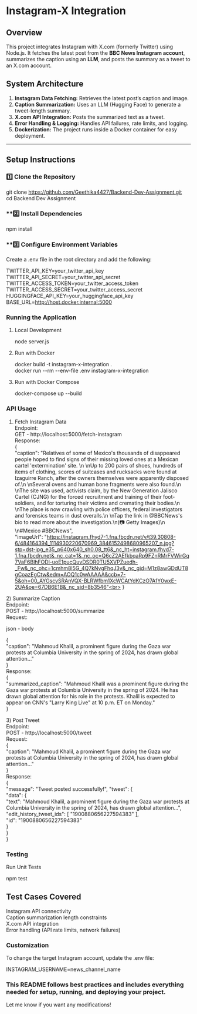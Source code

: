 # Instagram-X Integration

## Overview  
This project integrates Instagram with X.com (formerly Twitter) using Node.js. It fetches the latest post from the **BBC News Instagram account**, summarizes the caption using an **LLM**, and posts the summary as a tweet to an X.com account.

## System Architecture  
1. **Instagram Data Fetching:** Retrieves the latest post’s caption and image.  
2. **Caption Summarization:** Uses an LLM (Hugging Face) to generate a tweet-length summary.  
3. **X.com API Integration:** Posts the summarized text as a tweet.  
4. **Error Handling & Logging:** Handles API failures, rate limits, and logging.  
5. **Dockerization:** The project runs inside a Docker container for easy deployment.  

---

##  Setup Instructions  

### **1️⃣ Clone the Repository**
git clone https://github.com/Geethika4427/Backend-Dev-Assignment.git<br>
cd Backend Dev Assignment

### **2️⃣ Install Dependencies
npm install

### **3️⃣ Configure Environment Variables
Create a .env file in the root directory and add the following:

TWITTER_API_KEY=your_twitter_api_key<br>
TWITTER_API_SECRET=your_twitter_api_secret<br>
TWITTER_ACCESS_TOKEN=your_twitter_access_token<br>
TWITTER_ACCESS_SECRET=your_twitter_access_secret<br>
HUGGINGFACE_API_KEY=your_huggingface_api_key<br>
BASE_URL=http://host.docker.internal:5000

###  Running the Application
1) Local Development

   node server.js<br>
   
2) Run with Docker

   docker build -t instagram-x-integration .<br>
   docker run --rm --env-file .env instagram-x-integration<br>
   
3) Run with Docker Compose<br>

   docker-compose up --build

### API Usage
1) Fetch Instagram Data<br>
   Endpoint:<br>
   GET - http://localhost:5000/fetch-instagram<br>
Response:<br>
{<br>
  "caption": "Relatives of some of Mexico's thousands of disappeared people hoped to find signs of their missing loved ones at a Mexican cartel 'extermination' site. \n \nUp to 200 pairs of shoes, hundreds of items of clothing, scores of suitcases and rucksacks were found at Izaguirre Ranch, after the owners themselves were apparently disposed of.\n \nSeveral ovens and human bone fragments were also found.\n \nThe site was used, activists claim, by the New Generation Jalisco Cartel (CJNG) for the forced recruitment and training of their foot-soldiers, and for torturing their victims and cremating their bodies.\n \nThe place is now crawling with police officers, federal investigators and forensics teams in dust overalls.\n \nTap the link in @BBCNews's bio to read more about the investigation.\n(📷 Getty Images)\n \n#Mexico #BBCNews",<br>
  "imageUrl": "https://instagram.fhyd7-1.fna.fbcdn.net/v/t39.30808-6/484164394_1114930220670969_3846152498680965207_n.jpg?stp=dst-jpg_e35_p640x640_sh0.08_tt6&_nc_ht=instagram.fhyd7-1.fna.fbcdn.net&_nc_cat=1&_nc_oc=Q6cZ2AEfkbqaRp9FZnRMrFVWirGq7VaF6BlhFODl-uoE1pucQuvDSDR0TU5XVPZuedh-_Fw&_nc_ohc=1cmhm8l5G_4Q7kNvgFhqJ3v&_nc_gid=M1z8awGDdUT8gCoazEgCtw&edm=AOQ1c0wAAAAA&ccb=7-5&oh=00_AYGscvSRAnVQX-BLRWfbm1XcWCAtYdKCzO7A1Y0wxE-2UA&oe=67DB6E1B&_nc_sid=8b3546"<br>
}<br>

2️) Summarize Caption<br>
   Endpoint:<br>
   POST - http://localhost:5000/summarize<br>
   Request:<br>

   json - body<br>

   {<br>
     "caption": "Mahmoud Khalil, a prominent figure during the Gaza war protests at Columbia University in the spring of 2024, has drawn global attention..."<br>
   }<br>
   Response:<br>
   {<br>
    "summarized_caption": "Mahmoud Khalil was a prominent figure during the Gaza war protests at Columbia University in the spring of 2024. He has drawn global attention for his role in the protests. Khalil is expected to appear on CNN's \"Larry King Live\" at 10 p.m. ET on Monday."<br>
   }<br>
   
3️) Post Tweet<br>
   Endpoint:<br>
   POST - http://localhost:5000/tweet<br>
   Request:<br>
   {<br>
     "caption": "Mahmoud Khalil, a prominent figure during the Gaza war protests at Columbia University in the spring of 2024, has drawn global attention..."<br>
   }<br>
   Response:<br>
   {<br>
    "message": "Tweet posted successfully!",
    "tweet": {<br>
        "data": {<br>
            "text": "Mahmoud Khalil, a prominent figure during the Gaza war protests at Columbia University in the spring of 2024, has drawn global attention...",<br>
            "edit_history_tweet_ids": [
                "1900880656227594383"
            ],<br>
            "id": "1900880656227594383"<br>
        }<br>
    }<br>
}<br>

### Testing
Run Unit Tests<br>

npm test

## Test Cases Covered
Instagram API connectivity<br>
Caption summarization length constraints<br>
X.com API integration<br>
Error handling (API rate limits, network failures)<br>

### Customization
To change the target Instagram account, update the .env file:<br>

INSTAGRAM_USERNAME=news_channel_name

### This README follows best practices and includes everything needed for setup, running, and deploying your project.  

Let me know if you want any modifications!
